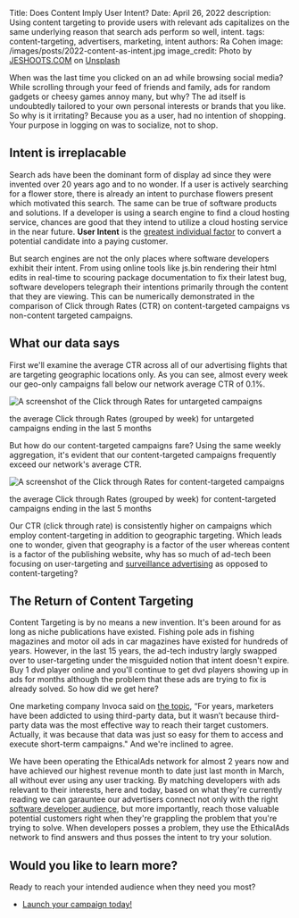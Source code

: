 Title: Does Content Imply User Intent?
Date: April 26, 2022
description: Using content targeting to provide users with relevant ads capitalizes on the same underlying reason that search ads perform so well, intent.
tags: content-targeting, advertisers, marketing, intent
authors: Ra Cohen
image: /images/posts/2022-content-as-intent.jpg
image_credit: <span>Photo by <a href="https://unsplash.com/@jeshoots?utm_source=unsplash&utm_medium=referral&utm_content=creditCopyText">JESHOOTS.COM</a> on <a href="https://unsplash.com/s/photos/confused?utm_source=unsplash&utm_medium=referral&utm_content=creditCopyText">Unsplash</a></span>


When was the last time you clicked on an ad while browsing social media?
While scrolling through your feed of friends and family, ads for random gadgets or cheesy games annoy many, but why?
The ad itself is undoubtedly tailored to your own personal interests or brands that you like. So why is it irritating?
Because you as a user, had no intention of shopping. Your purpose in logging on was to socialize, not to shop.


## Intent is irreplacable

Search ads have been the dominant form of display ad since they were invented over 20 years ago and to no wonder.
If a user is actively searching for a flower store, there is already an intent to purchase flowers present which motivated this search.
The same can be true of software products and solutions. If a developer is using a search engine to find a cloud hosting service,
chances are good that they intend to utilize a cloud hosting service in the near future.
**User Intent** is the [greatest individual factor](https://www.crazyegg.com/blog/guide-user-intent/) to convert a potential candidate into a paying customer.

But search engines are not the only places where software developers exhibit their intent.
From using online tools like js.bin rendering their html edits in real-time to scouring package documentation to fix their latest bug,
software developers telegraph their intentions primarily through the content that they are viewing.
This can be numerically demonstrated in the comparison of Click through Rates (CTR) on content-targeted campaigns vs non-content targeted campaigns.



## What our data says

First we'll examine the average CTR across all of our advertising flights that are targeting geographic locations only.
As you can see, almost every week our geo-only campaigns fall below our network average CTR of 0.1%.

<div class="postimage text-center">
  <img class="w-75" src="{static}../images/posts/2022-no-keywords-ctr.png" alt="A screenshot of the Click through Rates for untargeted campaigns">
  <p>the average Click through Rates (grouped by week) for untargeted campaigns ending in the last 5 months</p>
</div>

But how do our content-targeted campaigns fare? Using the same weekly aggregation, it's evident that our content-targeted campaigns frequently exceed our network's average CTR.

<div class="postimage text-center">
  <img class="w-75" src="{static}../images/posts/2022-keywords-ctr.png" alt="A screenshot of the Click through Rates for content-targeted campaigns">
  <p>the average Click through Rates (grouped by week) for content-targeted campaigns ending in the last 5 months</p>
</div>

Our CTR (click through rate) is consistently higher on campaigns which employ content-targeting in addition to geographic targeting.
Which leads one to wonder, given that geography is a factor of the user whereas content is a factor of the publishing website,
why has so much of ad-tech been focusing on user-targeting and [surveillance advertising](https://www.ethicalads.io/surveillance-advertising/?ref=content-as-intent) as opposed to content-targeting?

## The Return of Content Targeting

Content Targeting is by no means a new invention. It's been around for as long as niche publications have existed.
Fishing pole ads in fishing magazines and motor oil ads in car magazines have existed for hundreds of years.
However, in the last 15 years, the ad-tech industry largly swapped over to user-targeting under the misguided notion that intent doesn't expire.
Buy 1 dvd player online and you'll continue to get dvd players showing up in ads for months although the problem that these ads are trying to fix is already solved.
So how did we get here?

One marketing company Invoca said on [the topic](https://www.invoca.com/blog/tracking-cookies-are-dead-what-marketers-can-do-about-it),
“For years, marketers have been addicted to using third-party data,
but it wasn’t because third-party data was the most effective way to reach their target customers.
Actually, it was because that data was just so easy for them to access and execute short-term campaigns."
And we're inclined to agree.

We have been operating the EthicalAds network for almost 2 years now and have achieved our highest revenue month to date just last month in March,
all without ever using any user tracking.
By matching developers with ads relevant to their interests, here and today, based on what they're currently reading
we can garauntee our advertisers connect not only with the right [software developer audience](https://www.ethicalads.io/our-audience/?ref=content-as-intent),
but more importantly, reach those valuable potential customers right when they're grappling the problem that you're trying to solve.
When developers posses a problem, they use the EthicalAds network to find answers and thus posses the intent to try your solution.


## Would you like to learn more?

Ready to reach your intended audience when they need you most?

* [Launch your campaign today!](https://www.ethicalads.io/advertisers/?ref=content-as-intent)
